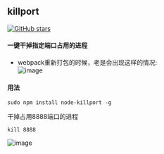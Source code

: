 ## killport
[![GitHub stars](https://img.shields.io/github/stars/badges/shields.svg?style=social&label=Stars)](https://github.com/lhlybly/node-killport)

#### 一键干掉指定端口占用的进程
* webpack重新打包的时候，老是会出现这样的情况:<br/>
![image](https://user-images.githubusercontent.com/9162319/35551221-1d44ddbc-05c9-11e8-8e11-1a443865f610.png)
#### 用法

`sudo npm install node-killport -g`

干掉占用8888端口的进程

`kill 8888`

![image](https://user-images.githubusercontent.com/9162319/40639088-77cb1a64-6341-11e8-9291-96150fe929c2.png)